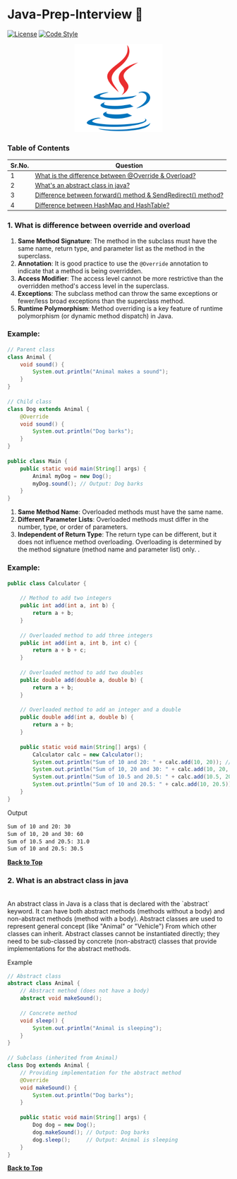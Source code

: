 # Java-Prep-Interview 🚀
 
[![License](https://img.shields.io/badge/License-MIT-green.svg)](LICENSE)
[![Code Style](https://img.shields.io/badge/Code%20Style-Standard-brightgreen.svg)](https://github.com/standard/standard)

<p align="center">
  <img src="https://raw.githubusercontent.com/devicons/devicon/master/icons/java/java-original.svg" alt="Java Logo" width="200" />
</p>

### Table of Contents
| Sr.No.        | Question      | 
| ------------- |-------------| 
| 1             |[What is the difference between @Override & Overload?](https://github.com/6531503042/Java-Prep-Interview/blob/main/README.md#1What-is-difference-between-override-and-overload) |
| 2             |[What's an abstract class in java?](https://github.com/6531503042/Java-Prep-Interview/blob/main/README.md#2-What-is-an-abstract-class-in-java) |
| 3             |[Difference between forward() method & SendRedirect() method?](https://github.com/aatul/Java-Interview-Questions-Answers/blob/master/README.md#3-difference-between-forward-method--sendredirect-method) |
| 4             |[Difference between HashMap and HashTable?](https://github.com/aatul/Java-Interview-Questions-Answers/blob/master/README.md#4-difference-between-hashmap-and-hashtable) |

### 1. What is difference between override and overload

1. **Same Method Signature**: The method in the subclass must have the same name, return type, and parameter list as the method in the superclass.
2. **Annotation**: It is good practice to use the `@Override` annotation to indicate that a method is being overridden.
3. **Access Modifier**: The access level cannot be more restrictive than the overridden method's access level in the superclass.
4. **Exceptions**: The subclass method can throw the same exceptions or fewer/less broad exceptions than the superclass method.
5. **Runtime Polymorphism**: Method overriding is a key feature of runtime polymorphism (or dynamic method dispatch) in Java.

 ### Example:
```java
// Parent class
class Animal {
    void sound() {
        System.out.println("Animal makes a sound");
    }
}

// Child class
class Dog extends Animal {
    @Override
    void sound() {
        System.out.println("Dog barks");
    }
}

public class Main {
    public static void main(String[] args) {
        Animal myDog = new Dog();
        myDog.sound(); // Output: Dog barks
    }
}

```
<!-- Override is allow subclass to provide a specific implementation of method that is already defined by on of it's parent classes or interfaces.
 - The method that inheritance the method must be the same name, return type, parameters as the parent class.
 - The sub-class that inheritance from parent must be at least as accessible or more than the method of the parent like if the parent class method is `public`, the child class method must also be `public`.
 - The Overriding method can throw any `Unchecked (runtime)` exceptions, whenever the overrided methood delcares them or not, But we can't throw `Checked` exception that are new or broaded than those declared by the overrided method. 
 - Method overriding is a key feature of polymorphism in Java. It allows a subclass to be treated as an instance of its superclass, and the overridden method will be called based on the actual object type (at runtime), not the reference type. -->


1. **Same Method Name**: Overloaded methods must have the same name.
2. **Different Parameter Lists**: Overloaded methods must differ in the number, type, or order of parameters.
3. **Independent of Return Type**: The return type can be different, but it does not influence method overloading. Overloading is determined by the method signature (method name and parameter list) only.
.
 ### Example:

```java
public class Calculator {

    // Method to add two integers
    public int add(int a, int b) {
        return a + b;
    }

    // Overloaded method to add three integers
    public int add(int a, int b, int c) {
        return a + b + c;
    }

    // Overloaded method to add two doubles
    public double add(double a, double b) {
        return a + b;
    }

    // Overloaded method to add an integer and a double
    public double add(int a, double b) {
        return a + b;
    }

    public static void main(String[] args) {
        Calculator calc = new Calculator();
        System.out.println("Sum of 10 and 20: " + calc.add(10, 20)); // Calls add(int, int)
        System.out.println("Sum of 10, 20 and 30: " + calc.add(10, 20, 30)); // Calls add(int, int, int)
        System.out.println("Sum of 10.5 and 20.5: " + calc.add(10.5, 20.5)); // Calls add(double, double)
        System.out.println("Sum of 10 and 20.5: " + calc.add(10, 20.5)); // Calls add(int, double)
    }
}
```

Output
```bash
Sum of 10 and 20: 30
Sum of 10, 20 and 30: 60
Sum of 10.5 and 20.5: 31.0
Sum of 10 and 20.5: 30.5

```

**[Back to Top](https://github.com/6531503042/Java-Prep-Interview/main/README.md#Java-Prep-Interview)**










<!-- | Override        | Overload      | 
| ------------- |-------------| 
|Overridingg os to allow a sub-class to provide a specific implementation of method that is already defined by one of its parent classed or interfaces.| |
|Not Secured because data is exposed in the URL bar.|Secured because data is not exposed in the URL bar.|
|Can be bookmarked|Cannot be bookmarked|
|Idempotent|Non-Idempotent|
|It is more efficient and use than Post|It is less efficient and used| -->




### 2. What is an abstract class in java
<br>
An abstract class in Java is a class that is declared with the `abstract` keyword. It can have both abstract methods (methods without a body) and non-abstract methods (method with a body).
Abstract classes are used to represent general concept (like "Animal" or "Vehicle") From which other classes can inherit.
Abstract classes cannot be instantiated directly; they need to be sub-classed by concrete (non-abstract) classes that provide implementations for the abstract methods.

Example
````java
// Abstract class
abstract class Animal {
    // Abstract method (does not have a body)
    abstract void makeSound();
    
    // Concrete method
    void sleep() {
        System.out.println("Animal is sleeping");
    }
}

// Subclass (inherited from Animal)
class Dog extends Animal {
    // Providing implementation for the abstract method
    @Override
    void makeSound() {
        System.out.println("Dog barks");
    }
    
    public static void main(String[] args) {
        Dog dog = new Dog();
        dog.makeSound(); // Output: Dog barks
        dog.sleep();     // Output: Animal is sleeping
    }
}

````

**[Back to Top](https://github.com/6531503042/Java-Prep-Interview/blob/main/README.md#Java-Prep-Interview)**